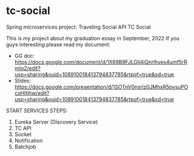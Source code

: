 # tc-social

Spring microservices project:
Traveling Social API TC Social

This is my project about my graduation essay in September, 2022
If you guys interesting please read my document:
  + GG doc: https://docs.google.com/document/d/1X69B9FJLGIj4jQnrlhves4umf5rRmIq2/edit?usp=sharing&ouid=108910018413794837785&rtpof=true&sd=true
  + Slides: https://docs.google.com/presentation/d/1SOTnV0nsrlz0JMhxR5pvsuPOcxHItjhw/edit?usp=sharing&ouid=108910018413794837785&rtpof=true&sd=true

START SERVICES STEPS:

1. Eureka Server (Discovery Service)
2. TC API
3. Socket
4. Notification
5. Batchjob

